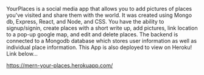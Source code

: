 YourPlaces is a social media app that allows you to add pictures of places you've visited and share them with the world. It was created using Mongo db, Express, React, and Node, and CSS. 
You have the ability to signup/signin, create places with a short write up, add pictures, link location to a pop-up google map, and edit and delete places. The backend is connected to a Mongodb database
which stores user information as well as individual place information. This App is also deployed to view on Heroku! Link below...

https://mern-your-places.herokuapp.com/
